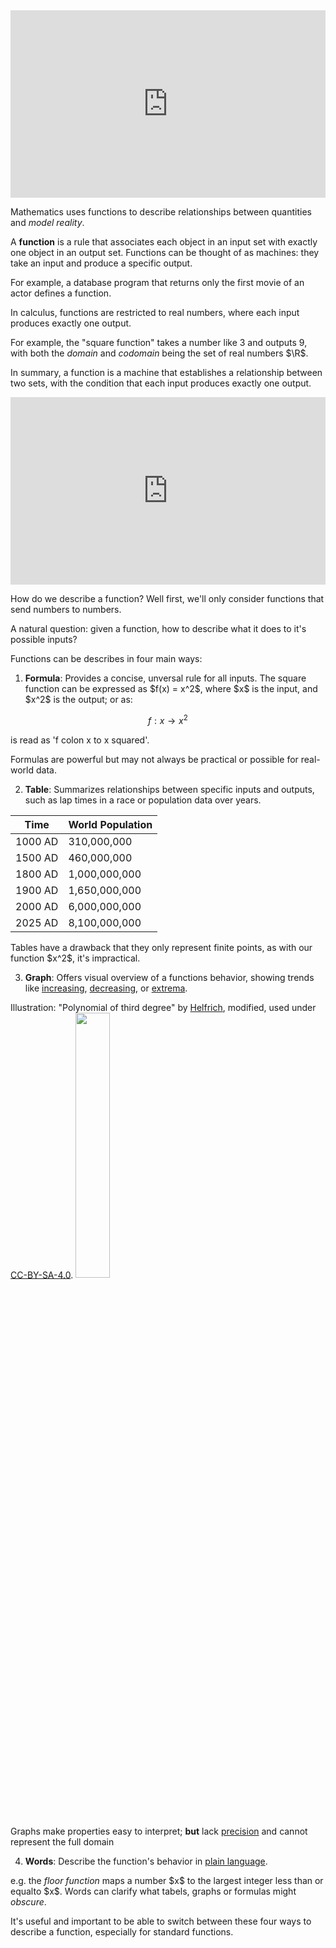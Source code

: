 <iframe width="100%" height="300" src="https://www.youtube.com/embed/UvpH5Uj7BuE?si=WjKBYlQln08lJPr7" title="YouTube video player" frameborder="0" allow="accelerometer; autoplay; clipboard-write; encrypted-media; gyroscope; picture-in-picture; web-share" referrerpolicy="strict-origin-when-cross-origin" allowfullscreen></iframe>

Mathematics uses functions to describe relationships between quantities and *model reality*. 

A **function** is a rule that associates each object in an input set with exactly one object in an output set. Functions can be thought of as machines: they take an input and produce a specific output. 

For example, a database program that returns only the first movie of an actor defines a function. 

In calculus, functions are restricted to real numbers, where each input produces exactly one output. 

For example, the "square function" takes a number like 3 and outputs 9, with both the *domain* and *codomain* being the set of real numbers \$\\R\$.

In summary, a function is a machine that establishes a relationship between two sets, with the condition that each input produces exactly one output.
 
 
<iframe width="100%" height="300" src="https://www.youtube.com/embed/isqc36BSKWo?si=K_PHZjYYaDP-nceH" title="YouTube video player" frameborder="0" allow="accelerometer; autoplay; clipboard-write; encrypted-media; gyroscope; picture-in-picture; web-share" referrerpolicy="strict-origin-when-cross-origin" allowfullscreen></iframe>
 
How do we describe a function? Well first, we'll only consider functions that send numbers to numbers.

A natural question: given a function, how to describe what it does to it's possible inputs?

Functions can be describes in four main ways:

1. __Formula__: Provides a concise, unversal rule for all inputs. The square function can be expressed as \$f(x) = x^2\$, where \$x\$ is the input, and \$x^2\$ is the output; or as:

$$ f : x → x^2 $$

is read as 'f colon x to x squared'.

Formulas are powerful but may not always be practical or possible for real-world data.

2. __Table__: Summarizes relationships between specific inputs and outputs, such as lap times in a race or population data over years.

<table>
    <thead>
        <tr>
            <th>Time</th>
            <th>World Population</th>
        </tr>
    </thead>
    <tbody>
        <tr>
            <td>1000 AD</td>
            <td>310,000,000</td>
        </tr>
        <tr>
            <td>1500 AD</td>
            <td>460,000,000</td>
        </tr>
        <tr>
            <td>1800 AD</td>
            <td>1,000,000,000</td>
        </tr>
        <tr>
            <td>1900 AD</td>
            <td>1,650,000,000</td>
        </tr>
        <tr>
            <td>2000 AD</td>
            <td>6,000,000,000</td>
        </tr>
        <tr>
            <td>2025 AD</td>
            <td>8,100,000,000</td>
        </tr>
    </tbody>
</table>

Tables have a drawback that they only represent finite points, as with our function \$x^2\$, it's impractical.

3. __Graph__: Offers visual overview of a functions behavior, showing trends like <u>increasing</u>, <u>decreasing</u>, or <u>extrema</u>. 

<span class="text-xs">Illustration: "Polynomial of third degree" by [Helfrich](https://commons.wikimedia.org/wiki/User:Helfrich), modified, used under [CC-BY-SA-4.0](https://creativecommons.org/licenses/by-sa/4.0/deed.en).</span>
<img width="33%" src="https://upload.wikimedia.org/wikipedia/commons/7/76/Polynomial_of_degree_three.svg" />

Graphs make properties easy to interpret; __but__ lack <u>precision</u> and cannot represent the full domain

4. __Words__: Describe the function's behavior in <u>plain language</u>.

e.g. the _floor function_ maps a number \$x\$ to the largest integer less than or equalto \$x\$. Words can clarify what tabels, graphs or formulas might _obscure_.

It's useful and important to be able to switch between these four ways to describe a function, especially for standard functions.